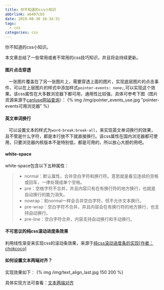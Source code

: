 ```yaml
---
title: 你不知道的css小知识
abbrlink: a6497cb5
date: 2019-08-30 16:34:51
tags:
  - css
categories: css
---
```

你不知道的css小知识。
<!-- more -->
本文章总结了一些常用或者不常用的css技巧知识，并且将会持续更新。

#### 图片点击穿透
&nbsp;&nbsp;&nbsp;一张图片覆盖在了另一张图片上，需要穿透上面的图片，实现底层图片的点击事件，可以在上层图片的样式中添加样式`pointer-events: none;`,可以实现这个效果。该css属性在大多数浏览器下都可用，通用性比较强，具体可参考下图（图片资源来源于[canIuse网站查询](https://www.caniuse.com/#search=pointer-events)）：
{% img /img/pointer_events_use.jpg "pointer-events可用浏览器" %}

#### 英文单词换行
&nbsp;&nbsp;&nbsp;可以设置文本的样式为`word-break:break-all`，来实现英文单词换行的效果，且不管是什么字符，都是本行放不下就直接换行。该css属性在国内浏览器都可使用，只要浏览器内核版本不是特别低，都是可用的，所以放心大胆的用吧。

#### white-space
white-space包含以下五种属性：
>* normal：默认属性，合并空白字符和换行符。意思就是看见连续的空格或回车，一律处理成单个空格。
>* pre：空格字符不合并，并且内容只有在有换行符的地方换行，也就是自动换行的能力消失。
>* nowrap：和normal一样会合并空白字符，但不允许文本换行。
>* pre-wrap：空白字符不合并，并且内容会在有换行符的地方换行，也支持自动换行。
>* pre-line：空白字符合并，内容支持自动换行和手动换行。

#### 不可思议的纯css滚动进度条效果
利用线性渐变来实现css的滚动条效果，来源于[纯css滚动进度条的实现[作者：chokcoco]](https://juejin.im/post/5c35953ce51d45523f04b6d2)

#### 如何设置文本两端对齐？
实现效果如下：
{% img /img/text_align_last.jpg 150 200 %}

具体实现方法可查看：[文本两端对齐](https://codepen.io/cubemmc/pen/yLBPJPr)
